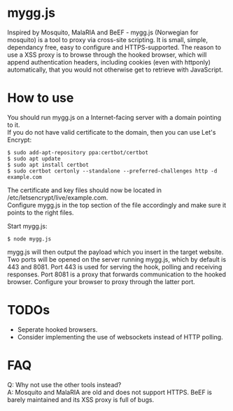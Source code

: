 # mygg.js
Inspired by Mosquito, MalaRIA and BeEF - mygg.js (Norwegian for mosquito) is a tool to proxy via cross-site scripting. It is small, simple, dependancy free, easy to configure and HTTPS-supported. The reason to use a XSS proxy is to browse through the hooked browser, which will append authentication headers, including cookies (even with httponly) automatically, that you would not otherwise get to retrieve with JavaScript.

# How to use
You should run mygg.js on a Internet-facing server with a domain pointing to it.  
If you do not have valid certificate to the domain, then you can use Let's Encrypt:
```
$ sudo add-apt-repository ppa:certbot/certbot
$ sudo apt update
$ sudo apt install certbot
$ sudo certbot certonly --standalone --preferred-challenges http -d example.com
```
The certificate and key files should now be located in /etc/letsencrypt/live/example.com.  
Configure mygg.js in the top section of the file accordingly and make sure it points to the right files.  
  
Start mygg.js:
```
$ node mygg.js
```
mygg.js will then output the payload which you insert in the target website. 
Two ports will be opened on the server running mygg.js, which by default is 443 and 8081. Port 443 is used for serving the hook, polling and receiving responses. Port 8081 is a proxy that forwards communication to the hooked browser. Configure your browser to proxy through the latter port.

# TODOs

* Seperate hooked browsers.
* Consider implementing the use of websockets instead of HTTP polling.

# FAQ
Q: Why not use the other tools instead?  
A: Mosquito and MalaRIA are old and does not support HTTPS. BeEF is barely maintained and its XSS proxy is full of bugs.  
